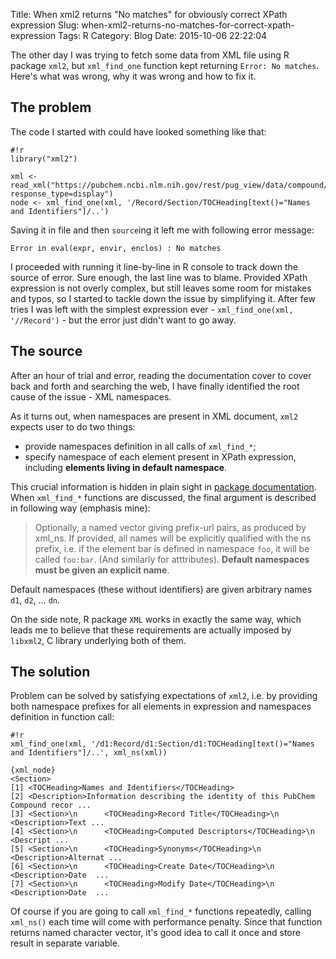 Title: When xml2 returns "No matches" for obviously correct XPath expression
Slug: when-xml2-returns-no-matches-for-correct-xpath-expression
Tags: R
Category: Blog
Date: 2015-10-06 22:22:04

The other day I was trying to fetch some data from XML file using R package `xml2`, but `xml_find_one` function kept returning `Error: No matches`. Here's what was wrong, why it was wrong and how to fix it.

<!-- more -->

## The problem

The code I started with could have looked something like that:

	#!r
    library("xml2")
    
    xml <- read_xml("https://pubchem.ncbi.nlm.nih.gov/rest/pug_view/data/compound/5182108/XML/?response_type=display")
    node <- xml_find_one(xml, '/Record/Section/TOCHeading[text()="Names and Identifiers"]/..')

Saving it in file and then `source`ing it left me with following error message:

    Error in eval(expr, envir, enclos) : No matches

I proceeded with running it line-by-line in R console to track down the source of error. Sure enough, the last line was to blame. Provided XPath expression is not overly complex, but still leaves some room for mistakes and typos, so I started to tackle down the issue by simplifying it. After few tries I was left with the simplest expression ever - `xml_find_one(xml, '//Record')` - but the error just didn't want to go away.

## The source

After an hour of trial and error, reading the documentation cover to cover back and forth and searching the web, I have finally identified the root cause of the issue - XML namespaces.

As it turns out, when namespaces are present in XML document, `xml2` expects user to do two things:

- provide namespaces definition in all calls of `xml_find_*`;
- specify namespace of each element present in XPath expression, including **elements living in default namespace**.

This crucial information is hidden in plain sight in [package documentation](https://cran.r-project.org/web/packages/xml2/xml2.pdf). When `xml_find_*` functions are discussed, the final argument is described in following way (emphasis mine):

> Optionally, a named vector giving prefix-url pairs, as produced by xml_ns. If provided, all names will be explicitly qualified with the ns prefix, i.e. if the element bar is defined in namespace `foo`, it will be called `foo:bar`. (And similarly for atttributes). **Default namespaces must be given an explicit name**.

Default namespaces (these without identifiers) are given arbitrary names `d1`, `d2`, … `dn`.

On the side note, R package `XML` works in exactly the same way, which leads me to believe that these requirements are actually imposed by `libxml2`, C library underlying both of them.

## The solution

Problem can be solved by satisfying expectations of `xml2`, i.e. by providing both namespace prefixes for all elements in expression and namespaces definition in function call:

    #!r
    xml_find_one(xml, '/d1:Record/d1:Section/d1:TOCHeading[text()="Names and Identifiers"]/..', xml_ns(xml))

    {xml_node}
    <Section>
    [1] <TOCHeading>Names and Identifiers</TOCHeading>
    [2] <Description>Information describing the identity of this PubChem Compound recor ...
    [3] <Section>\n      <TOCHeading>Record Title</TOCHeading>\n      <Description>Text ...
    [4] <Section>\n      <TOCHeading>Computed Descriptors</TOCHeading>\n      <Descript ...
    [5] <Section>\n      <TOCHeading>Synonyms</TOCHeading>\n      <Description>Alternat ...
    [6] <Section>\n      <TOCHeading>Create Date</TOCHeading>\n      <Description>Date  ...
    [7] <Section>\n      <TOCHeading>Modify Date</TOCHeading>\n      <Description>Date  ...

Of course if you are going to call `xml_find_*` functions repeatedly, calling `xml_ns()` each time will come with performance penalty. Since that function returns named character vector, it's good idea to call it once and store result in separate variable.
